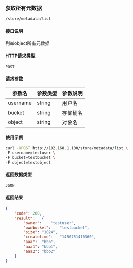 ### 获取所有元数据
`/store/metadata/list`

#### 接口说明
列举object所有元数据

#### HTTP请求类型
`POST`

#### 请求参数
|参数名|参数类型|参数说明|
|--|--|--|
|username|string|用户名|
|bucket|string|存储桶名|
|object|string|对象名|

#### 使用示例
```sh
curl -XPOST http://192.168.1.100/store/metadata/list \
-F username=testuser \
-F bucket=testbucket \
-F object=testobject 
```

#### 返回数据类型
`JSON`

#### 返回结果
```json
{
	"code":	200,
	"result":	{	
	    "owner":	"testuser",
		"ownbucket":	"testbucket",
		"size":	"1024",
		"createtime":	"1450751410360",
		"aaa":	"bbb",
		"aaa1":	"bbb1",
		"aaa2":	"bbb2"
	}
}
```